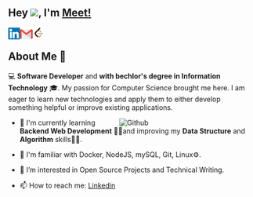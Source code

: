 ## Hey <img src="https://github.com/TheDudeThatCode/TheDudeThatCode/blob/master/Assets/Hi.gif" width="29">, I'm [Meet!]() 

<a href="https://www.linkedin.com/in/meet-dhami-66b433190/">
    <img align="left" alt="Meet Dhami | Linkedin" width="24px" src="https://github.com/meet1937/meet1937/blob/main/Assets/Linkedin.svg" />
  </a> &nbsp;&nbsp;
<a href="mailto: dhamimeet@gmail.com">
    <img align="left" alt="Meet Dhami | Gmail" width="26px" src="https://github.com/meet1937/meet1937/blob/main/Assets/Gmail.svg" />
  </a> &nbsp;&nbsp;
<a href="https://leetcode.com/u/meet1937/">
    <img align="left" alt="Archit Sharma | Leetcode" width="24px" src="https://github.com/meet1937/meet1937/blob/main/Assets/leetcode.png" />
  </a>

<br>

<h2> About Me 👨‍</h2>
 
 💻 **Software Developer** and **with bechlor's degree in Information Technology** 🎓. My passion for Computer Science brought me here. I am eager to learn new technologies and apply them to either develop something helpful or improve existing applications.
 
<img width="55%" align="right" alt="Github" src="https://raw.githubusercontent.com/onimur/.github/master/.resources/git-header.svg" />

-  🔭 I'm currently learning **Backend Web Development** 🙋‍♂️and improving my **Data Structure** and **Algorithm** skills👨‍💻.
  
-  🌱 I'm familiar with Docker, NodeJS, mySQL, Git, Linux⚙️.

-   👀 I’m interested in Open Source Projects and Technical Writing.
  
-  📫 How to reach me: [Linkedin](https://www.linkedin.com/in/meet-dhami-66b433190/)
